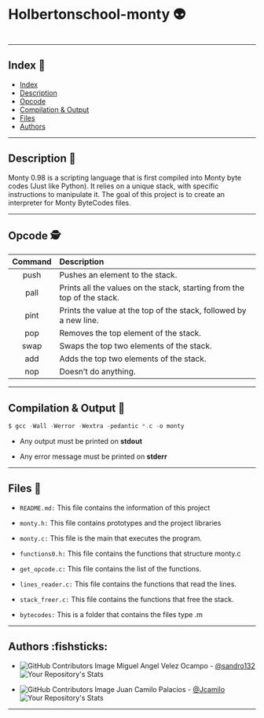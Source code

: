 # Holbertonschool-monty :alien:
![]()

---
## Index :zombie:

* [Index](#index-🧟)
* [Description](#description-🐸)
* [Opcode](#opcode-🕵️)
* [Compilation & Output](#compilation--output-🐼)
* [Files](#files-🐳)
* [Authors](#authors-fishsticks)

---

## Description :frog:

Monty 0.98 is a scripting language that is first compiled into Monty byte codes (Just like Python). It relies on a unique stack, with specific instructions to manipulate it. The goal of this project is to create an interpreter for Monty ByteCodes files.

---

## Opcode :detective:

| Command | Description |
|:-------:|:------------|
|  push   |Pushes an element to the stack.|
|  pall   |Prints all the values on the stack, starting from the top of the stack.|
|  pint   |Prints the value at the top of the stack, followed by a new line.|
|  pop    |Removes the top element of the stack.|
|  swap   |Swaps the top two elements of the stack.|
|  add    |Adds the top two elements of the stack.|
|  nop    |Doesn’t do anything.|
---
## Compilation & Output :panda_face:

~~~c
$ gcc -Wall -Werror -Wextra -pedantic *.c -o monty
~~~

* Any output must be printed on **stdout**

* Any error message must be printed on **stderr**

---

## Files :whale:

* `README.md:` This file contains the information of this project

* `monty.h:` This file contains prototypes and the project libraries

* `monty.c:` This file is the main that executes the program.

* `functions0.h:` This file contains the functions that structure monty.c

* `get_opcode.c:` This file contains the list of the functions.

* `lines_reader.c:` This file contains the functions that read the lines.

* `stack_freer.c:` This file contains the functions that free the stack.

* `bytecodes:` This is a folder that contains the files type .m
---

## Authors :fishsticks:

* ![GitHub Contributors Image](https://contrib.rocks/image?repo=sandro132/holbertonschool-low_level_programming) 
Miguel Angel Velez Ocampo - <a href="https://github.com/sandro132" target="_blank"> @sandro132</a>![Your Repository's Stats](https://github-readme-stats.vercel.app/api?username=sandro132&show_icons=true)

* ![GitHub Contributors Image](https://contrib.rocks/image?repo=Jcamilop/holbertonschool-low_level_programming) 
Juan Camilo Palacios - <a href="https://github.com/Jcamilo" target="_blank"> @Jcamilo</a>![Your Repository's Stats](https://github-readme-stats.vercel.app/api?username=Jcamilo&show_icons=true)

***